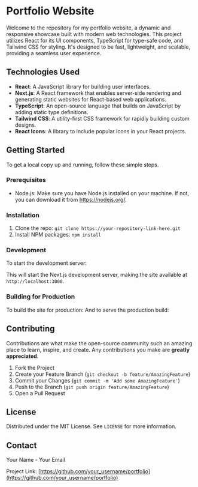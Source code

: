 # Portfolio Website

Welcome to the repository for my portfolio website, a dynamic and responsive showcase built with modern web technologies. This project utilizes React for its UI components, TypeScript for type-safe code, and Tailwind CSS for styling. It's designed to be fast, lightweight, and scalable, providing a seamless user experience.

## Technologies Used

- **React**: A JavaScript library for building user interfaces.
- **Next.js**: A React framework that enables server-side rendering and generating static websites for React-based web applications.
- **TypeScript**: An open-source language that builds on JavaScript by adding static type definitions.
- **Tailwind CSS**: A utility-first CSS framework for rapidly building custom designs.
- **React Icons**: A library to include popular icons in your React projects.

## Getting Started

To get a local copy up and running, follow these simple steps.

### Prerequisites

- Node.js: Make sure you have Node.js installed on your machine. If not, you can download it from https://nodejs.org/.

### Installation

1. Clone the repo:
   `git clone https://your-repository-link-here.git`
2. Install NPM packages:
   `npm install`

### Development

To start the development server:

This will start the Next.js development server, making the site available at `http://localhost:3000`.

### Building for Production

To build the site for production:
And to serve the production build:

## Contributing

Contributions are what make the open-source community such an amazing place to learn, inspire, and create. Any contributions you make are **greatly appreciated**.

1. Fork the Project
2. Create your Feature Branch (`git checkout -b feature/AmazingFeature`)
3. Commit your Changes (`git commit -m 'Add some AmazingFeature'`)
4. Push to the Branch (`git push origin feature/AmazingFeature`)
5. Open a Pull Request

## License

Distributed under the MIT License. See `LICENSE` for more information.

## Contact

Your Name - Your Email

Project Link: [https://github.com/your_username/portfolio](https://github.com/your_username/portfolio)
